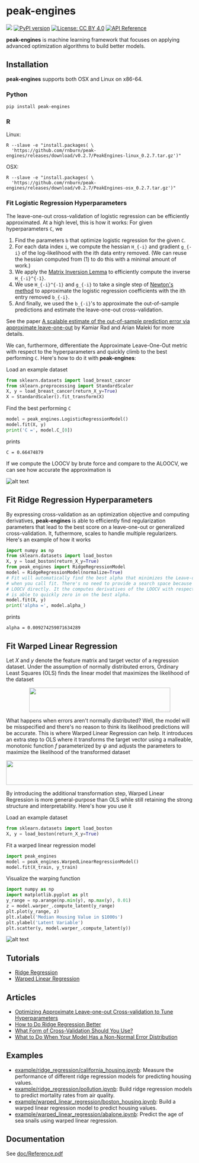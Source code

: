 # peak-engines 
![](https://github.com/rnburn/peak-engines/workflows/CI/badge.svg) [![PyPI version](https://img.shields.io/pypi/v/peak-engines.svg)](https://badge.fury.io/py/peak-engines) [![License: CC BY 4.0](https://img.shields.io/badge/License-CC%20BY%204.0-lightgrey.svg)](https://creativecommons.org/licenses/by/4.0/) [![API Reference](http://img.shields.io/badge/api-reference-blue.svg)](https://github.com/rnburn/peak-engines/blob/master/doc/Reference.pdf)

**peak-engines** is machine learning framework that focuses on applying advanced optimization algorithms
to build better models.

## Installation

**peak-engines** supports both OSX and Linux on x86-64.

### Python

```
pip install peak-engines
```

### R

Linux:
```
R --slave -e "install.packages( \
  'https://github.com/rnburn/peak-engines/releases/download/v0.2.7/PeakEngines-linux_0.2.7.tar.gz')"
```

OSX:
```
R --slave -e "install.packages( \
  'https://github.com/rnburn/peak-engines/releases/download/v0.2.7/PeakEngines-osx_0.2.7.tar.gz')"
```

### Fit Logistic Regression Hyperparameters
The leave-one-out cross-validation of logistic regression can be efficiently approximated. At a 
high level, this is how it works: For given hyperparameters `C`, we
1. Find the parameters `b` that optimize logistic regression for the given `C`.
2. For each data index `i`, we compute the hessian `H_{-i}` and gradient `g_{-i}` of the 
log-likelihood with the ith data entry removed. (We can reuse the hessian computed from (1) to do this
with a minimal amount of work.)
3. We apply the [Matrix Inversion Lemma](https://en.wikipedia.org/wiki/Woodbury_matrix_identity) to
efficiently compute the inverse `H_{-i}^{-1}`.
4. We use `H_{-i}^{-1}` and `g_{-i}` to take a single step of [Newton's method](https://en.wikipedia.org/wiki/Newton%27s_method_in_optimization) to approximate the logistic regression coefficients with the ith entry removed `b_{-i}`.
5. And finally, we used the `b_{-i}`'s to approximate the out-of-sample predictions and estimate the leave-one-out cross-validation.

See the paper 
[A scalable estimate of the out-of-sample prediction error via approximate leave-one-out](https://arxiv.org/abs/1801.10243) 
by Kamiar Rad and Arian Maleki for more details.

We can, furthermore, differentiate the Approximate Leave-One-Out metric with respect to the hyperparameters and quickly climb to the best performing `C`. Here's how to do it with **peak-engines**:

Load an example dataset
```python
from sklearn.datasets import load_breast_cancer
from sklearn.preprocessing import StandardScaler
X, y = load_breast_cancer(return_X_y=True)
X = StandardScaler().fit_transform(X)
```
Find the best performing `C`
```python
model = peak_engines.LogisticRegressionModel()
model.fit(X, y)
print('C =', model.C_[0])
```
prints
```
C = 0.66474879
```
If we compute the LOOCV by brute force and compare to the ALOOCV, we can see how accurate the approximation is

![alt text](https://raw.githubusercontent.com/rnburn/peak-engines/master/images/logistic-regression-aloocv.png "Aloocv")

## Fit Ridge Regression Hyperparameters
By expressing cross-validation as an optimization objective and computing derivatives, 
**peak-engines** is able to efficiently find regularization parameters that lead to the best
score on a leave-one-out or generalized cross-validation. It, futhermore, scales to handle 
multiple regularizers. Here's an example of how it works
```python
import numpy as np
from sklearn.datasets import load_boston
X, y = load_boston(return_X_y=True)
from peak_engines import RidgeRegressionModel
model = RidgeRegressionModel(normalize=True)
# Fit will automatically find the best alpha that minimizes the Leave-one-out Cross-validation.
# when you call fit. There's no need to provide a search space because peak_engines optimizes the
# LOOCV directly. It the computes derivatives of the LOOCV with respect to the hyperparameters and
# is able to quickly zero in on the best alpha.
model.fit(X, y)
print('alpha =', model.alpha_)
```
prints
```
alpha = 0.009274259071634289
```

## Fit Warped Linear Regression
Let *X* and *y* denote the feature matrix and target vector of a regression dataset. Under the
assumption of normally distributed errors, Ordinary Least Squares (OLS) finds the linear model
that maximizes the likelihood of the dataset

<p align="center">
  <img src="https://raw.githubusercontent.com/rnburn/peak-engines/master/images/ols-likelihood.png" height="66" width="381">
</p>

What happens when errors aren't normally distributed? Well, the model will be misspecified and 
there's no reason to think its likelihood predictions will be accurate. This is where 
Warped Linear Regression can help. It introduces an extra step to OLS where it transforms the 
target vector using a malleable, monotonic function *f* parameterized by *ψ* and adjusts the parameters to
maximize the likelihood of the transformed dataset

<p align="center">
  <img src="https://raw.githubusercontent.com/rnburn/peak-engines/master/images/ols-likelihood-transformed.png" height="66" width="542">
</p>

By introducing the additional transformation step, Warped Linear Regression is more general-purpose
than OLS while still retaining the strong structure and interpretability.  Here's how you use it

Load an example dataset
```python
from sklearn.datasets import load_boston
X, y = load_boston(return_X_y=True)
```

Fit a warped linear regression model
```python
import peak_engines
model = peak_engines.WarpedLinearRegressionModel()
model.fit(X_train, y_train)
```
Visualize the warping function
```python
import numpy as np
import matplotlib.pyplot as plt
y_range = np.arange(np.min(y), np.max(y), 0.01)
z = model.warper_.compute_latent(y_range)
plt.plot(y_range, z)
plt.xlabel('Median Housing Value in $1000s')
plt.ylabel('Latent Variable')
plt.scatter(y, model.warper_.compute_latent(y))
```
![alt text](https://raw.githubusercontent.com/rnburn/peak-engines/master/images/getting_started_warp.png "Warping Function")

## Tutorials

* [Ridge Regression](https://github.com/rnburn/peak-engines/blob/master/tutorial/Ridge-Regression-Tutorial.md)
* [Warped Linear Regression](https://towardsdatascience.com/how-to-build-a-warped-linear-regression-model-3e778e30a201)

## Articles

* [Optimizing Approximate Leave-one-out Cross-validation to Tune Hyperparameters](https://arxiv.org/abs/2011.10218)
* [How to Do Ridge Regression Better](https://towardsdatascience.com/how-to-do-ridge-regression-better-34ecb6ee3b12)
* [What Form of Cross-Validation Should You Use?](https://medium.com/p/what-form-of-cross-validation-should-you-use-76aaecc45c75?source=email-f55ad0a8217--writer.postDistributed&sk=a63ac2a04e49a12e7aa4c12a75b18502)
* [What to Do When Your Model Has a Non-Normal Error Distribution](https://medium.com/p/what-to-do-when-your-model-has-a-non-normal-error-distribution-f7c3862e475f?source=email-f55ad0a8217--writer.postDistributed&sk=f3d494b5f5a8b593f404e7af19a2fb37)

## Examples

* [example/ridge_regression/california_housing.ipynb](https://github.com/rnburn/peak-engines/blob/master/example/ridge_regression/california_housing.ipynb):
  Measure the performance of different ridge regression models for predicting housing values.
* [example/ridge_regression/pollution.ipynb](https://github.com/rnburn/peak-engines/blob/master/example/ridge_regression/pollution.ipynb):
  Build ridge regression models to predict mortality rates from air quality.
* [example/warped_linear_regression/boston_housing.ipynb](https://github.com/rnburn/peak-engines/blob/master/example/warped_linear_regression/boston_housing.ipynb):
  Build a warped linear regression model to predict housing values.
* [example/warped_linear_regression/abalone.ipynb](https://github.com/rnburn/peak-engines/blob/master/example/abalone.ipynb): 
  Predict the age of sea snails using warped linear regression.

## Documentation
See [doc/Reference.pdf](https://github.com/rnburn/peak-engines/blob/master/doc/Reference.pdf)
